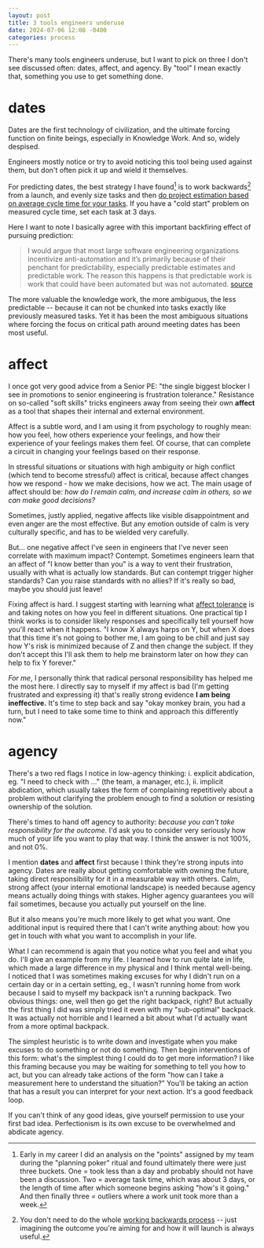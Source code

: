 ```yaml
---
layout: post
title: 3 tools engineers underuse
date: 2024-07-06 12:08 -0400
categories: process
---
```


There's many tools engineers underuse, but I want to pick on three I don't
see discussed often: dates, affect, and agency. By "tool" I mean exactly that, something you use to get something done.

# dates

Dates are the first technology of civilization, and the ultimate
forcing function on finite beings, especially in Knowledge Work. And so, widely despised.

Engineers mostly notice or try to avoid noticing this tool being used against them, but don't often pick it up and wield it themselves.

For predicting dates, the best strategy I have found[^1] is to work backwards[^2] from a launch, and evenly
size tasks and then [do project estimation based on
average cycle time for your
tasks](https://www.youtube.com/watch?v=DnPiOI77O88). If you have a "cold start" problem on measured cycle time, set each task at 3 days. 

Here I want to note I basically agree with this important backfiring effect of pursuing prediction:

> I would argue that most large software engineering organizations incentivize anti-automation and it’s primarily because of their penchant for predictability, especially predictable estimates and predictable work. The reason this happens is that predictable work is work that could have been automated but was not automated. [source](https://www.haskellforall.com/2024/07/software-engineers-are-not-and-should.html)

The more valuable the knowledge work, the more ambiguous, the less predictable -- because it can not be chunked into tasks exactly like previously measured tasks. Yet it has been the most ambiguous situations where forcing the focus on critical path around meeting dates has been most useful.

# affect

I once got very good advice from a Senior PE: "the single biggest blocker I see in promotions to senior engineering is frustration tolerance." Resistance on so-called "soft skills" tricks engineers away from seeing their own **affect** as a tool that shapes their internal and external environment.

Affect is a subtle word, and I am using it from psychology to roughly
mean: how you feel, how others experience your feelings, and how their
experience of your feelings makes them feel. Of course, that can complete
a circuit in changing your feelings based on their response.

In stressful situations or situations with high
ambiguity or high conflict (which tend to become stressful) affect is
critical, because affect changes how we respond - how we make decisions,
how we act. The main usage of affect should be: _how do I remain calm, and increase
calm in others, so we can make good decisions?_

Sometimes, justly applied, negative affects like visible disappointment and even anger are the most effective. But any emotion outside of calm is very culturally specific, and has to be wielded very carefully.

But... one negative affect I've seen in engineers that I've never seen correlate with maximum impact? Contempt. Sometimes engineers learn that an affect of "I know better than you" is a way to vent their frustration, usually with what is actually low standards. But can contempt trigger higher standards? Can you raise standards with no allies? If it's really so bad, maybe you should just leave! 

Fixing affect is hard. I suggest starting with learning what [affect
tolerance](https://en.wikipedia.org/wiki/Affect_(psychology)#Affect_tolerance)
is and taking notes on how you feel in different situations. One practical
tip I think works is to consider likely responses and specifically tell
yourself how you'll react when it happens. "I know X always harps on Y,
but when X does that this time it's not going to bother me, I am going to
be chill and just say how Y's risk is minimized because of Z and then
change the subject. If they don't accept this I'll ask them to help me
brainstorm later on how _they_ can help to fix Y forever."

_For me_, I personally think that radical personal responsibility has
helped me the most here. I directly say to myself if my affect is bad (I'm
getting frustrated and expressing it) that's really strong evidence **I am
being ineffective.** It's time to step back and say "okay monkey brain,
you had a turn, but I need to take some time to think and approach this
differently now."

# agency

There's a two red flags I notice in low-agency thinking: i. explicit
abdication, eg. "I need to check with ..." (the team, a manager, etc.),
ii. implicit abdication, which usually takes the form of complaining
repetitively about a problem without clarifying the problem enough to find
a solution or resisting ownership of the solution.

There's times to hand off agency to authority: _because you can't take
responsibility for the outcome._ I'd ask you to consider very seriously
how much of your life you want to play that way. I think the answer is not
100%, and not 0%.

I mention **dates** and **affect** first because I think they're strong
inputs into agency. Dates are really about getting comfortable with owning
the future, taking direct responsibility for it in a measurable way with
others. Calm, strong affect (your internal emotional landscape) is needed
because agency means actually doing things with stakes. Higher agency
guarantees you will fail sometimes, because you actually put yourself on
the line.

But it also means you're much more likely to get what you want. One
additional input is required there that I can't write anything about: how
you get in touch with what you want to accomplish in your life.

What I can recommend is again that you notice what you feel and what you
do. I'll give an example from my life. I learned how to run quite late in
life, which made a large difference in my physical and I think mental
well-being. I noticed that I was sometimes making excuses for why I didn't
run on a certain day or in a certain setting, eg., I wasn't running home
from work because I said to myself my backpack isn't a running backpack.
Two obvious things: one, well then go get the right backpack, right? But
actually the first thing I did was simply tried it even with my
"sub-optimal" backpack. It was actually not horrible and I learned a bit
about what I'd actually want from a more optimal backpack.

The simplest heuristic is to write down and investigate when you make
excuses to do something or not do something. Then begin interventions of
this form: what's the simplest thing I could do to get more information?
I like this framing because you may be waiting for something to tell you
how to act, but you can already take actions of the form "how can I take
a measurement here to understand the situation?" You'll be taking an
action that has a result you can interpret for your next action. It's
a good feedback loop.

If you can't think of any good ideas, give yourself permission to use your
first bad idea. Perfectionism is its own excuse to be overwhelmed and
abdicate agency.

[^1]: Early in my career I did an analysis on the "points" assigned by my team during the "planning poker" ritual and found ultimately there were just three buckets. One = took less than a day and probably should not have been a discussion. Two = average task time, which was about 3 days, or the length of time after which someone begins asking "how's it going." And then finally three = outliers where a work unit took more than a week.
[^2]: You don't need to do the whole [working backwards process](https://www.aboutamazon.com/news/workplace/an-insider-look-at-amazons-culture-and-processes) -- just imagining the outcome you're aiming for and how it will launch is always useful.